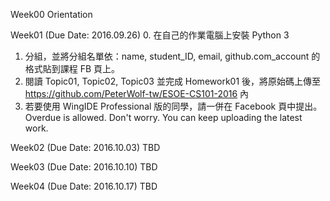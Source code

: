 Week00 
Orientation

Week01 (Due Date: 2016.09.26) 
0. 在自己的作業電腦上安裝 Python 3
1. 分組，並將分組名單依：name, student_ID, email, github.com_account 的格式貼到課程 FB 頁上。
2. 閱讀 Topic01, Topic02, Topic03 並完成 Homework01 後，將原始碼上傳至 https://github.com/PeterWolf-tw/ESOE-CS101-2016 內
3. 若要使用 WingIDE Professional 版的同學，請一併在 Facebook 頁中提出。
Overdue is allowed.
Don't worry. You can keep uploading the latest work.

Week02 (Due Date: 2016.10.03)
TBD

Week03 (Due Date: 2016.10.10)
TBD

Week04 (Due Date: 2016.10.17)
TBD

